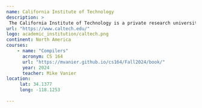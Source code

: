 ```yaml
---
name: California Institute of Technology 
description: >
 The California Institute of Technology is a private research university in Pasadena, California. 
url: "https://www.caltech.edu/"
logo: academic_institution/caltech.png
continent: North America
courses:
    - name: "Compilers"
      acronym: CS 164
      url: "https://mvanier.github.io/cs164/Fall2024/book/"
      year: 2024
      teacher: Mike Vanier
location:
     lat: 34.1377
     long: -118.1253
   
---
```

